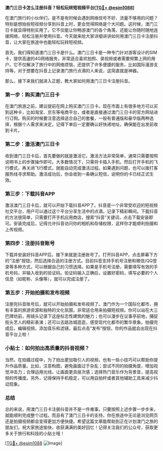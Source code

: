 **澳门三日卡怎么注册抖音？轻松玩转短视频平台[[TG💪+ @esim1088](https://t.me/s/esim1088)]**

在澳门旅行的小伙伴们，是不是有时候会遇到网络信号不好、流量不够用的问题？特别是想拍些短视频分享到抖音上时，更会觉得网络是个大问题。这时候，澳门三日卡就显得特别实用了。它不仅能让你畅游澳门的各个角落，还能让你随时随地连接网络，轻松注册并使用抖音。今天就来给大家详细讲讲如何用澳门三日卡注册抖音，让大家在旅途中也能轻松玩转短视频。

首先，我们得知道澳门三日卡是什么。澳门三日卡是一种专门针对游客设计的SIM卡，提供高速的4G网络服务，非常适合喜欢拍照、录视频或者需要频繁上网的用户。它不仅解决了旅行中的网络烦恼，还提供了许多便捷的服务，比如国际漫游支持等。对于想要在抖音上记录澳门旅行点滴的人来说，这简直就是神器。

那么，接下来我们就进入正题，教大家如何用澳门三日卡注册抖音。

### 第一步：购买澳门三日卡

在澳门旅游之前，建议提前在网上购买澳门三日卡。现在市面上有很多地方可以买到这种卡，比如淘宝、京东等电商平台，或者是直接通过澳门三日卡的官方网站进行订购。购买的时候要注意选择适合自己的套餐，一般有普通版和豪华版两种选择，根据个人需求来决定。记得下单后一定要确认好快递地址，确保能在出发前收到卡片。

### 第二步：激活澳门三日卡

收到澳门三日卡后，首先要做的就是激活它。激活方法非常简单，通常只需要按照说明书上的步骤操作即可。大多数情况下，只需将卡插入手机，然后打开手机的飞行模式，再关闭飞行模式，就能自动完成激活过程。如果遇到问题，也可以拨打客服热线寻求帮助。激活成功后，你会收到一条确认短信，说明你的卡已经正式生效。

### 第三步：下载抖音APP

激活澳门三日卡后，就可以开始下载抖音APP了。抖音是一个非常受欢迎的短视频社交平台，用户可以通过这个平台分享生活中的点滴，记录下精彩瞬间。下载抖音的方法很简单，只需要打开手机应用商店，搜索“抖音”关键词，点击下载安装即可。安装完成后，记得允许抖音访问你的相机和存储权限，这样你才能顺利拍摄和上传视频。

### 第四步：注册抖音账号

下载并安装好抖音APP后，接下来就是注册账号了。打开抖音APP，点击屏幕下方的“注册”按钮，然后选择合适的注册方式。目前抖音支持手机号注册和微信/QQ登录等多种方式，可以根据自己的习惯选择。如果是手机号注册，需要填写有效的手机号码，并输入收到的验证码。验证码输入正确后，设置好密码，填写必要的个人信息（如昵称、头像等），就可以完成注册了。

### 第五步：开始拍摄和发布视频

注册完抖音账号后，就可以开始拍摄和发布视频了。澳门作为一个国际化都市，拥有丰富的旅游资源和独特的文化氛围，非常适合用来拍摄短视频。你可以站在大三巴牌坊前，用镜头记录下这座标志性建筑的魅力；也可以漫步在议事亭前地，捕捉街头艺人的精彩表演；还可以去路氹城逛逛，感受现代化都市的繁华景象。拍摄完成后，编辑视频，添加音乐和滤镜，最后点击“发布”按钮，你的作品就会出现在抖音平台上啦！

### 小贴士：如何拍出高质量的抖音视频？

当然，在拍摄过程中，为了拍出更加吸引人的视频，也有一些小技巧可以帮助你提升作品质量。比如，注意构图，避免画面过于杂乱；尝试不同的拍摄角度，增加视觉冲击力；合理运用光线，让画面更具层次感；选择热门音乐作为背景音，提高视频的传播度。另外，记得保持手机稳定，可以用自拍杆或者其他辅助工具来减少抖动现象。

### 总结

总的来说，用澳门三日卡注册抖音并不是一件难事。只要按照上述步骤一步步来，就能顺利完成整个过程。而且有了澳门三日卡的支持，你在旅途中无论是浏览网页还是拍摄视频都会变得更加方便快捷。希望这篇文章能帮助到正在计划澳门之旅的朋友们，祝大家旅途愉快，收获满满的美好回忆！记得关注我们的公众号，获取更多关于旅行和科技的小贴士哦！

[[TG💪+ @esim1088](https://t.me/s/esim1088) ![Image](https://i.postimg.cc/4NQfJmqS/Snipaste-2025-05-13-00-14-12.png)]